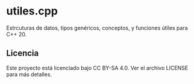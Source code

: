 # utiles.cpp
Estrcuturas de datos, tipos genéricos, conceptos, y funciones útiles para C++ 20.

## Licencia
Este proyecto está licenciado bajo CC BY-SA 4.0. Ver el archivo LICENSE para más detalles.

